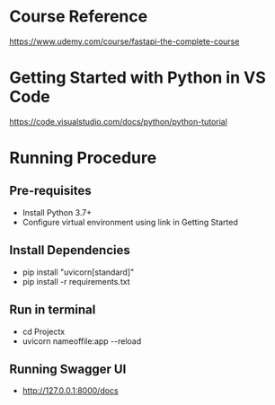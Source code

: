 # Course Reference

https://www.udemy.com/course/fastapi-the-complete-course

# Getting Started with Python in VS Code

https://code.visualstudio.com/docs/python/python-tutorial

# Running Procedure

## Pre-requisites

- Install Python 3.7+
- Configure virtual environment using link in Getting Started

## Install Dependencies

- pip install "uvicorn[standard]"
- pip install -r requirements.txt

## Run in terminal

- cd Projectx
- uvicorn nameoffile:app --reload

## Running Swagger UI

- http://127.0.0.1:8000/docs
